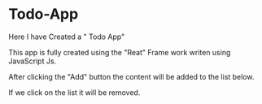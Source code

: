 # Todo-App

Here I have Created a " Todo App"

This app is fully created using the "Reat" Frame work writen using JavaScript Js.

After clicking the "Add" button the content will be added to the list below.

If we click on the list it will be removed.
